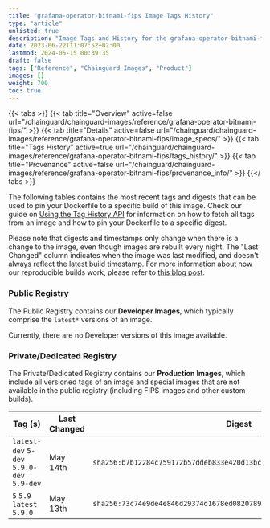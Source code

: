 ```yaml
---
title: "grafana-operator-bitnami-fips Image Tags History"
type: "article"
unlisted: true
description: "Image Tags and History for the grafana-operator-bitnami-fips Chainguard Image"
date: 2023-06-22T11:07:52+02:00
lastmod: 2024-05-15 00:39:35
draft: false
tags: ["Reference", "Chainguard Images", "Product"]
images: []
weight: 700
toc: true
---
```


{{< tabs >}}
{{< tab title="Overview" active=false url="/chainguard/chainguard-images/reference/grafana-operator-bitnami-fips/" >}}
{{< tab title="Details" active=false url="/chainguard/chainguard-images/reference/grafana-operator-bitnami-fips/image_specs/" >}}
{{< tab title="Tags History" active=true url="/chainguard/chainguard-images/reference/grafana-operator-bitnami-fips/tags_history/" >}}
{{< tab title="Provenance" active=false url="/chainguard/chainguard-images/reference/grafana-operator-bitnami-fips/provenance_info/" >}}
{{</ tabs >}}

The following tables contains the most recent tags and digests that can be used to pin your Dockerfile to a specific build of this image. Check our guide on [Using the Tag History API](/chainguard/chainguard-images/using-the-tag-history-api/) for information on how to fetch all tags from an image and how to pin your Dockerfile to a specific digest.

Please note that digests and timestamps only change when there is a change to the image, even though images are rebuilt every night. The "Last Changed" column indicates when the image was last modified, and doesn't always reflect the latest build timestamp. For more information about how our reproducible builds work, please refer to [this blog post](https://www.chainguard.dev/unchained/reproducing-chainguards-reproducible-image-builds).

### Public Registry
The Public Registry contains our **Developer Images**, which typically comprise the `latest*` versions of an image.

Currently, there are no Developer versions of this image available.

### Private/Dedicated Registry
The Private/Dedicated Registry contains our **Production Images**, which include all versioned tags of an image and special images that are not available in the public registry (including FIPS images and other custom builds).

| Tag (s)                                     | Last Changed | Digest                                                                    |
|---------------------------------------------|--------------|---------------------------------------------------------------------------|
|  `latest-dev` `5-dev` `5.9.0-dev` `5.9-dev` | May 14th     | `sha256:b7b12284c759172b57ddeb833e420d13bc30b75206cf8e480dabc4cbc00a9287` |
|  `5` `5.9` `latest` `5.9.0`                 | May 13th     | `sha256:73c74e9de4e846d29374d1678ed08207899b4249efb2f4bedca605bc033d61d6` |

